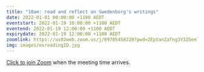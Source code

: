 ```yaml
---
title: "10am: read and reflect on Swedenborg's writings"
date: 2022-01-01 00:00:00 +1100 AEDT
eventstart: 2022-01-19 10:00:00 +1100 AEDT
eventend: 2022-01-19 12:00:00 +1100 AEDT
expirydate: 2022-01-19 12:00:00 +1100 AEDT
zoomlink: https://us02web.zoom.us/j/89785458228?pwd=ZEpVanZaTng3Y3ZGeml0R2RjcTY1QT09
img: images/esreadingID.jpg
---
```


[Click to join Zoom](https://us02web.zoom.us/j/89785458228?pwd=ZEpVanZaTng3Y3ZGeml0R2RjcTY1QT09) when the meeting time arrives.


